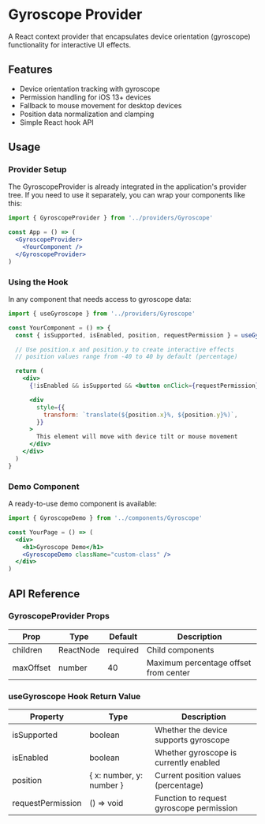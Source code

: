 # Gyroscope Provider

A React context provider that encapsulates device orientation (gyroscope) functionality for interactive UI effects.

## Features

- Device orientation tracking with gyroscope
- Permission handling for iOS 13+ devices
- Fallback to mouse movement for desktop devices
- Position data normalization and clamping
- Simple React hook API

## Usage

### Provider Setup

The GyroscopeProvider is already integrated in the application's provider tree. If you need to use it separately, you can wrap your components like this:

```jsx
import { GyroscopeProvider } from '../providers/Gyroscope'

const App = () => (
  <GyroscopeProvider>
    <YourComponent />
  </GyroscopeProvider>
)
```

### Using the Hook

In any component that needs access to gyroscope data:

```jsx
import { useGyroscope } from '../providers/Gyroscope'

const YourComponent = () => {
  const { isSupported, isEnabled, position, requestPermission } = useGyroscope()

  // Use position.x and position.y to create interactive effects
  // position values range from -40 to 40 by default (percentage)

  return (
    <div>
      {!isEnabled && isSupported && <button onClick={requestPermission}>Enable Gyroscope</button>}

      <div
        style={{
          transform: `translate(${position.x}%, ${position.y}%)`,
        }}
      >
        This element will move with device tilt or mouse movement
      </div>
    </div>
  )
}
```

### Demo Component

A ready-to-use demo component is available:

```jsx
import { GyroscopeDemo } from '../components/Gyroscope'

const YourPage = () => (
  <div>
    <h1>Gyroscope Demo</h1>
    <GyroscopeDemo className="custom-class" />
  </div>
)
```

## API Reference

### GyroscopeProvider Props

| Prop      | Type      | Default  | Description                           |
| --------- | --------- | -------- | ------------------------------------- |
| children  | ReactNode | required | Child components                      |
| maxOffset | number    | 40       | Maximum percentage offset from center |

### useGyroscope Hook Return Value

| Property          | Type                     | Description                              |
| ----------------- | ------------------------ | ---------------------------------------- |
| isSupported       | boolean                  | Whether the device supports gyroscope    |
| isEnabled         | boolean                  | Whether gyroscope is currently enabled   |
| position          | { x: number, y: number } | Current position values (percentage)     |
| requestPermission | () => void               | Function to request gyroscope permission |
